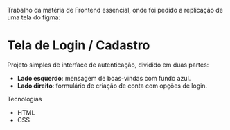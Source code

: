 Trabalho da matéria de Frontend essencial, onde foi pedido a replicação de uma tela do figma:

# Tela de Login / Cadastro

Projeto simples de interface de autenticação, dividido em duas partes:

- **Lado esquerdo**: mensagem de boas-vindas com fundo azul.
- **Lado direito**: formulário de criação de conta com opções de login.

Tecnologias
- HTML
- CSS

